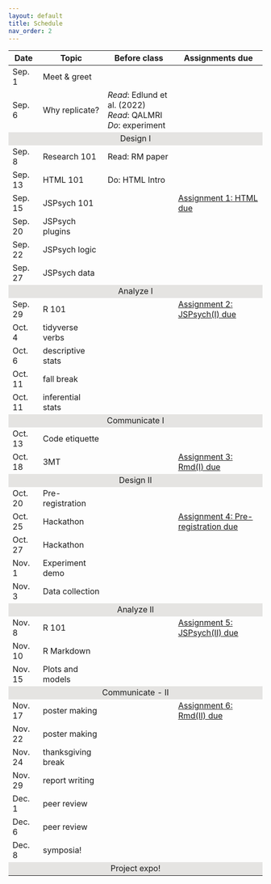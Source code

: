 ```yaml
---
layout: default
title: Schedule
nav_order: 2
---
```


<table>
    <thead>
        <tr>
            <th>Date</th>
            <th>Topic</th>
            <th>Before class</th>
            <th>Assignments due</th>
        </tr>
    </thead>
    <tbody>
    <tr><td>Sep. 1</td><td>Meet & greet</td><td></td><td></td></tr>
    <tr><td>Sep. 6</td><td>Why replicate?</td><td><i>Read</i>: Edlund et al. (2022)<br><i>Read</i>: QALMRI<br><i>Do</i>: experiment</td><td></td></tr>
    <tr><td style="text-align: center; vertical-align: middle;background-color:#E5E4E2" colspan = 5>Design I</td></tr>
    <tr><td>Sep. 8</td><td>Research 101</td><td>Read: RM paper</td><td></td></tr>
    <tr><td>Sep. 13</td><td>HTML 101</td><td>Do: HTML Intro</td><td></td></tr>
    <tr><td>Sep. 15</td><td>JSPsych 101</td><td></td><td><a href="https://teaching-cognition.github.io/coglab/Assignment1.html">Assignment 1: HTML due</a></td></tr>
    <tr><td>Sep. 20</td><td>JSPsych plugins</td><td></td><td></td></tr>
    <tr><td>Sep. 22</td><td>JSPsych logic</td><td></td><td></td></tr>
    <tr><td>Sep. 27</td><td>JSPsych data</td><td></td><td></td></tr>
    <tr><td style="text-align: center; vertical-align: middle;background-color:#E5E4E2" colspan = 5>Analyze I</td></tr>
    <tr><td>Sep. 29</td><td>R 101</td><td></td><td><a href="https://teaching-cognition.github.io/coglab/Assignment1.html">Assignment 2: JSPsych(I) due</a></td></tr>
    <tr><td>Oct. 4</td><td>tidyverse verbs</td><td></td><td></td></tr>
    <tr><td>Oct. 6</td><td>descriptive stats</td><td></td><td></td></tr>
    <tr><td>Oct. 11</td><td>fall break</td><td></td><td></td></tr>
    <tr><td>Oct. 11</td><td>inferential stats</td><td></td><td></td></tr>
    <tr><td style="text-align: center; vertical-align: middle;background-color:#E5E4E2" colspan = 5>Communicate I</td></tr>
    <tr><td>Oct. 13</td><td>Code etiquette</td><td></td><td></td></tr>
    <tr><td>Oct. 18</td><td>3MT</td><td></td><td><a href="https://teaching-cognition.github.io/coglab/Assignment1.html">Assignment 3: Rmd(I) due</a></td></tr>
    <tr><td style="text-align: center; vertical-align: middle;background-color:#E5E4E2" colspan = 5>Design II</td></tr>
    <tr><td>Oct. 20</td><td>Pre-registration</td><td></td><td></td></tr>
    <tr><td>Oct. 25</td><td>Hackathon</td><td></td><td><a href="https://teaching-cognition.github.io/coglab/Assignment1.html">Assignment 4: Pre-registration due</a></td></tr>
    <tr><td>Oct. 27</td><td>Hackathon</td><td></td><td></td></tr>
    <tr><td>Nov. 1</td><td>Experiment demo</td><td></td><td></td></tr>
    <tr><td>Nov. 3</td><td>Data collection</td><td></td><td></td></tr>
    <tr><td style="text-align: center; vertical-align: middle;background-color:#E5E4E2" colspan = 5>Analyze II</td></tr>
    <tr><td>Nov. 8</td><td>R 101</td><td></td><td><a href="https://teaching-cognition.github.io/coglab/Assignment1.html">Assignment 5: JSPsych(II) due</a></td></tr>
    <tr><td>Nov. 10</td><td>R Markdown</td><td></td><td></td></tr>
    <tr><td>Nov. 15</td><td>Plots and models</td><td></td><td></td></tr>
    <tr><td style="text-align: center; vertical-align: middle;background-color:#E5E4E2" colspan = 5>Communicate - II</td></tr>
    <tr><td>Nov. 17</td><td>poster making</td><td></td><td><a href="https://teaching-cognition.github.io/coglab/Assignment1.html">Assignment 6: Rmd(II) due</a></td></tr>
    <tr><td>Nov. 22</td><td>poster making</td><td></td><td></td></tr>
    <tr><td>Nov. 24</td><td>thanksgiving break</td><td></td><td></td></tr>
    <tr><td>Nov. 29</td><td>report writing</td><td></td><td></td></tr>
    <tr><td>Dec. 1</td><td>peer review</td><td></td><td></td></tr>
    <tr><td>Dec. 6</td><td>peer review</td><td></td><td></td></tr>
    <tr><td>Dec. 8</td><td>symposia!</td><td></td><td></td></tr>
    <tr><td style="text-align: center; vertical-align: middle;background-color:#E5E4E2" colspan = 5>Project expo!</td></tr>
    </tbody>
</table>